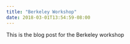 ```yaml
---
title: "Berkeley Workshop"
date: 2018-03-01T13:54:59-08:00
---
```



This is the blog post for the Berkeley workshop
